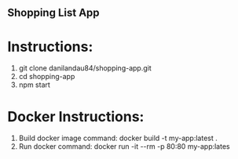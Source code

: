 ## Shopping List App
# Instructions:
 1. git clone danilandau84/shopping-app.git
 2. cd shopping-app
 3. npm start

# Docker Instructions:
1. Build docker image command: docker build -t my-app:latest .
2. Run  docker command: docker run -it --rm -p 80:80 my-app:lates

    

